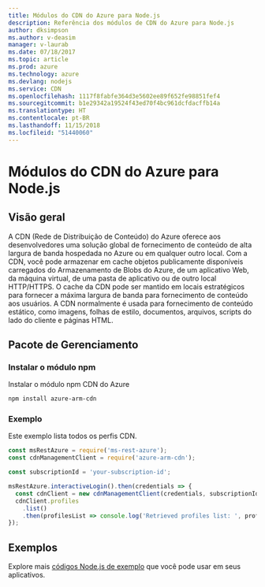 ```yaml
---
title: Módulos do CDN do Azure para Node.js
description: Referência dos módulos de CDN do Azure para Node.js
author: dksimpson
ms.author: v-deasim
manager: v-laurab
ms.date: 07/18/2017
ms.topic: article
ms.prod: azure
ms.technology: azure
ms.devlang: nodejs
ms.service: CDN
ms.openlocfilehash: 1117f8fabfe364d3e5602ee89f652fe98851fef4
ms.sourcegitcommit: b1e29342a19524f43ed70f4bc961dcfdacffb14a
ms.translationtype: HT
ms.contentlocale: pt-BR
ms.lasthandoff: 11/15/2018
ms.locfileid: "51440060"
---
```

# <a name="azure-cdn-modules-for-nodejs"></a>Módulos do CDN do Azure para Node.js

## <a name="overview"></a>Visão geral

A CDN (Rede de Distribuição de Conteúdo) do Azure oferece aos desenvolvedores uma solução global de fornecimento de conteúdo de alta largura de banda hospedada no Azure ou em qualquer outro local. Com a CDN, você pode armazenar em cache objetos publicamente disponíveis carregados do Armazenamento de Blobs do Azure, de um aplicativo Web, da máquina virtual, de uma pasta de aplicativo ou de outro local HTTP/HTTPS. O cache da CDN pode ser mantido em locais estratégicos para fornecer a máxima largura de banda para fornecimento de conteúdo aos usuários. A CDN normalmente é usada para fornecimento de conteúdo estático, como imagens, folhas de estilo, documentos, arquivos, scripts do lado do cliente e páginas HTML.

## <a name="management-package"></a>Pacote de Gerenciamento

### <a name="install-the-npm-module"></a>Instalar o módulo npm

Instalar o módulo npm CDN do Azure

```bash
npm install azure-arm-cdn
```

### <a name="example"></a>Exemplo

Este exemplo lista todos os perfis CDN.

```javascript
const msRestAzure = require('ms-rest-azure');
const cdnManagementClient = require('azure-arm-cdn');

const subscriptionId = 'your-subscription-id';

msRestAzure.interactiveLogin().then(credentials => {
  const cdnClient = new cdnManagementClient(credentials, subscriptionId);
  cdnClient.profiles
    .list()
    .then(profilesList => console.log('Retrieved profiles list: ', profilesList));
});
```

## <a name="samples"></a>Exemplos

Explore mais [códigos Node.js de exemplo](https://azure.microsoft.com/resources/samples/?platform=nodejs) que você pode usar em seus aplicativos.

